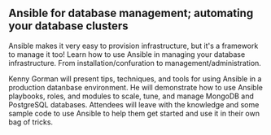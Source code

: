 ## Ansible for database management; automating your database clusters

Ansible makes it very easy to provision infrastructure, but it's a framework to manage it too! Learn how to use Ansible in managing your database infrastructure.  From installation/confuration to management/administration.

Kenny Gorman will present tips, techniques, and tools for using Ansible in a production datanbase environment. He will demonstrate how to use Ansible playbooks, roles, and modules to scale, tune, and manage MongoDB and PostgreSQL databases. Attendees will leave with the knowledge and some sample code to use Ansible to help them get started and use it in their own bag of tricks.
